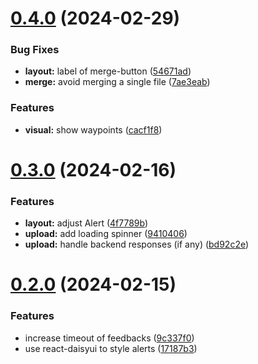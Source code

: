 # [0.4.0](https://github.com/devshred/gps-tools-frontend/compare/v0.3.0...v0.4.0) (2024-02-29)


### Bug Fixes

* **layout:** label of merge-button ([54671ad](https://github.com/devshred/gps-tools-frontend/commit/54671adde64987ddeb438c9e7353767c4e689fc6))
* **merge:** avoid merging a single file ([7ae3eab](https://github.com/devshred/gps-tools-frontend/commit/7ae3eab398023e5259db4f3da9cb54c49c753422))


### Features

* **visual:** show waypoints ([cacf1f8](https://github.com/devshred/gps-tools-frontend/commit/cacf1f84a5288d3a6e92c8e2ebc048df075b39af))

# [0.3.0](https://github.com/devshred/gps-tools-frontend/compare/v0.2.0...v0.3.0) (2024-02-16)


### Features

* **layout:** adjust Alert ([4f7789b](https://github.com/devshred/gps-tools-frontend/commit/4f7789b41b412200d5adde55eb97c11fca260ffe))
* **upload:** add loading spinner ([9410406](https://github.com/devshred/gps-tools-frontend/commit/9410406ff594f4d94414da20776b1964d1f6b5e4))
* **upload:** handle backend responses (if any) ([bd92c2e](https://github.com/devshred/gps-tools-frontend/commit/bd92c2ed8addcdce598c18a3c8a3574afb551f05))

# [0.2.0](https://github.com/devshred/gps-tools-frontend/compare/v0.1.1...v0.2.0) (2024-02-15)


### Features

* increase timeout of feedbacks ([9c337f0](https://github.com/devshred/gps-tools-frontend/commit/9c337f05173e0f7c3d450a2205784015b25c94d3))
* use react-daisyui to style alerts ([17187b3](https://github.com/devshred/gps-tools-frontend/commit/17187b307e0a5203ad9663784cf40af816cf5926))

